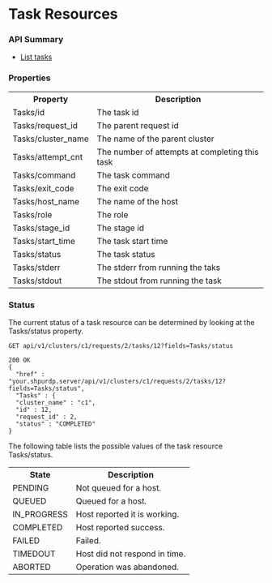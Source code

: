 <!---
Licensed to the Apache Software Foundation (ASF) under one or more
contributor license agreements. See the NOTICE file distributed with
this work for additional information regarding copyright ownership.
The ASF licenses this file to You under the Apache License, Version 2.0
(the "License"); you may not use this file except in compliance with
the License. You may obtain a copy of the License at

http://www.apache.org/licenses/LICENSE-2.0

Unless required by applicable law or agreed to in writing, software
distributed under the License is distributed on an "AS IS" BASIS,
WITHOUT WARRANTIES OR CONDITIONS OF ANY KIND, either express or implied.
See the License for the specific language governing permissions and
limitations under the License.
-->

# Task Resources
 
 
### API Summary

- [List tasks](tasks.md)

### Properties

<table>
  <tr>
    <th>Property</th>
    <th>Description</th>
  </tr>
  <tr>
    <td>Tasks/id</td>
    <td>The task id</td>  
  </tr>
  <tr>
    <td>Tasks/request_id</td>
    <td>The parent request id</td>  
  </tr>
  <tr>
    <td>Tasks/cluster_name</td>
    <td>The name of the parent cluster</td>  
  </tr>
  <tr>
    <td>Tasks/attempt_cnt</td>
    <td>The number of attempts at completing this task</td>  
  </tr>
  <tr>
    <td>Tasks/command</td>
    <td>The task command</td>  
  </tr>
  <tr>
    <td>Tasks/exit_code</td>
    <td>The exit code</td>  
  </tr>
  <tr>
    <td>Tasks/host_name</td>
    <td>The name of the host</td>  
  </tr>
  <tr>
    <td>Tasks/role</td>
    <td>The role</td>  
  </tr>
  <tr>
    <td>Tasks/stage_id</td>
    <td>The stage id</td>  
  </tr>
  <tr>
    <td>Tasks/start_time</td>
    <td>The task start time</td>  
  </tr>
  <tr>
    <td>Tasks/status</td>
    <td>The task status</td>  
  </tr>
  <tr>
    <td>Tasks/stderr</td>
    <td>The stderr from running the taks</td>  
  </tr>
  <tr>
    <td>Tasks/stdout</td>
    <td>The stdout from running the task</td>  
  </tr>
</table>


### Status

The current status of a task resource can be determined by looking at the Tasks/status property.


    GET api/v1/clusters/c1/requests/2/tasks/12?fields=Tasks/status

    200 OK
    {
      "href" : "your.shpurdp.server/api/v1/clusters/c1/requests/2/tasks/12?fields=Tasks/status",
      "Tasks" : {
      "cluster_name" : "c1",
      "id" : 12,
      "request_id" : 2,
      "status" : "COMPLETED"
    }

The following table lists the possible values of the task resource Tasks/status.
<table>
  <tr>
    <th>State</th>
    <th>Description</th>
  </tr>
  <tr>
    <td>PENDING</td>
    <td>Not queued for a host.</td>  
  </tr>
  <tr>
    <td>QUEUED</td>
    <td>Queued for a host.</td>  
  </tr>
  <tr>
    <td>IN_PROGRESS</td>
    <td>Host reported it is working.</td>  
  </tr>
  <tr>
    <td>COMPLETED</td>
    <td>Host reported success.</td>  
  </tr>
  <tr>
    <td>FAILED</td>
    <td>Failed.</td>  
  </tr>
  <tr>
    <td>TIMEDOUT</td>
    <td>Host did not respond in time.</td>  
  </tr>
  <tr>
    <td>ABORTED</td>
    <td>Operation was abandoned.</td>  
  </tr>
</table>

